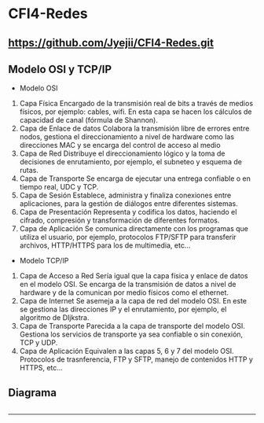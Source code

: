 # CFI4-Redes
https://github.com/Jyejii/CFI4-Redes.git
------------------------------------------
## Modelo OSI y TCP/IP 
-	Modelo OSI
1.	Capa Física	Encargado de la transmisión real de bits a través de medios físicos, por ejemplo: cables, wifi. En esta capa se hacen los cálculos de capacidad de canal (fórmula de Shannon).
2.	Capa de Enlace de datos	Colabora la transmisión libre de errores entre nodos, gestiona el direccionamiento a nivel de hardware como las direcciones MAC y se encarga del control de acceso al medio 
3.	Capa de Red	Distribuye el direccionamiento lógico y la toma de decisiones de enrutamiento, por ejemplo, el subneteo y esquema de rutas.
4.	Capa de Transporte	Se encarga de ejecutar una entrega confiable o en tiempo real, UDC y TCP.
5.	Capa de Sesión	Establece, administra y finaliza conexiones entre aplicaciones, para la gestión de diálogos entre diferentes sistemas.
6.	Capa de Presentación	Representa y codifica los datos, haciendo el cifrado, compresión y transformación de diferentes formatos.
7.	Capa de Aplicación	Se comunica directamente con los programas que utiliza el usuario, por ejemplo, protocolos FTP/SFTP para transferir archivos, HTTP/HTTPS para los de multimedia, etc...

-	Modelo TCP/IP
1.	Capa de Acceso a Red	Sería igual que la capa física y enlace de datos en el modelo OSI. Se encarga de la transmisión de datos a nivel de hardware y de la comunican por medio físicos como el ethernet. 
2.	Capa de Internet	Se asemeja a la capa de red del modelo OSI. En este se gestiona las direcciones IP y el enrutamiento, por ejemplo, el algoritmo de DIjkstra.
3.	Capa de Transporte	Parecida a la capa de transporte del modelo OSI. Gestiona los servicios de transporte ya sea confiable o sin conexión, TCP y UDP.
4.	Capa de Aplicación	Equivalen a las capas 5, 6 y 7 del modelo OSI. Protocolos de trasnferencia, FTP y SFTP, manejo de contenidos HTTP y HTTPS, etc...

## Diagrama
````````
````````
-------------------------------------------------------
